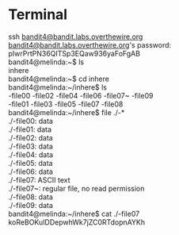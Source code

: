 Terminal  
===  
ssh bandit4@bandit.labs.overthewire.org  
bandit4@bandit.labs.overthewire.org's password: pIwrPrtPN36QITSp3EQaw936yaFoFgAB  
bandit4@melinda:~$ ls  
inhere  
bandit4@melinda:~$ cd inhere  
bandit4@melinda:~/inhere$ ls  
-file00  -file02  -file04  -file06  -file07~  -file09  
-file01  -file03  -file05  -file07  -file08  
bandit4@melinda:~/inhere$ file ./-*  
./-file00:  data  
./-file01:  data  
./-file02:  data  
./-file03:  data  
./-file04:  data  
./-file05:  data  
./-file06:  data  
./-file07:  ASCII text  
./-file07~: regular file, no read permission  
./-file08:  data  
./-file09:  data   
bandit4@melinda:~/inhere$ cat ./-file07  
koReBOKuIDDepwhWk7jZC0RTdopnAYKh  

